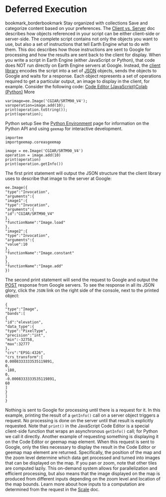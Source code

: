  
#  Deferred Execution
bookmark_borderbookmark Stay organized with collections  Save and categorize content based on your preferences.
The [Client vs. Server](https://developers.google.com/earth-engine/guides/client_server) doc describes how objects referenced in your script can be either client-side or server-side. The complete script contains not only the objects you want to use, but also a set of instructions that tell Earth Engine what to do with them. This doc describes how those instructions are sent to Google for processing and how the results are sent back to the client for display.
When you write a script in Earth Engine (either JavaScript or Python), that code does NOT run directly on Earth Engine servers at Google. Instead, the [client library](https://github.com/google/earthengine-api) encodes the script into a set of [JSON](http://www.json.org/) objects, sends the objects to Google and waits for a response. Each object represents a set of operations required to get a particular output, an image to display in the client, for example. Consider the following code:
[Code Editor (JavaScript)](https://developers.google.com/earth-engine/guides/deferred_execution#code-editor-javascript-sample)[Colab (Python)](https://developers.google.com/earth-engine/guides/deferred_execution#colab-python-sample) More
```
varimage=ee.Image('CGIAR/SRTM90_V4');
varoperation=image.add(10);
print(operation.toString());
print(operation);
```
Python setup
See the [ Python Environment](https://developers.google.com/earth-engine/guides/python_install) page for information on the Python API and using `geemap` for interactive development.
```
importee
importgeemap.coreasgeemap
```
```
image = ee.Image('CGIAR/SRTM90_V4')
operation = image.add(10)
print(operation)
print(operation.getInfo())
```

The first print statement will output the JSON structure that the client library uses to describe that image to the server at Google:
```
ee.Image({
"type":"Invocation",
"arguments":{
"image1":{
"type":"Invocation",
"arguments":{
"id":"CGIAR/SRTM90_V4"
},
"functionName":"Image.load"
},
"image2":{
"type":"Invocation",
"arguments":{
"value":10
},
"functionName":"Image.constant"
}
},
"functionName":"Image.add"
})

```

The second print statement will send the request to Google and output the [POST](https://en.wikipedia.org/wiki/POST_\(HTTP\)) response from Google servers. To see the response in all its JSON glory, click the `JSON` link on the right side of the console, next to the printed object:
```
{
"type":"Image",
"bands":[
{
"id":"elevation",
"data_type":{
"type":"PixelType",
"precision":"int",
"min":-32758,
"max":32777
},
"crs":"EPSG:4326",
"crs_transform":[
0.0008333333535119891,
0,
-180,
0,
-0.0008333333535119891,
60
]
}
]
}

```

Nothing is sent to Google for processing until there is a request for it. In this example, printing the result of a `getInfo()` call on a server object triggers a request. No processing is done on the server until that result is explicitly requested. Note that `print()` in the JavaScript Code Editor is a special client-side function that wraps an asynchronous `getInfo()` call; for Python we call it directly.
Another example of requesting something is displaying it on the Code Editor or geemap map element. When this request is sent to Google, only the tiles necessary to display the result in the Code Editor or geemap map element are returned. Specifically, the position of the map and the zoom level determine which data get processed and turned into images that can be displayed on the map. If you pan or zoom, note that other tiles are computed lazily. This on-demand system allows for parallelization and efficient processing, but also means that the image displayed on the map is produced from different inputs depending on the zoom level and location of the map bounds. Learn more about how inputs to a computation are determined from the request in the [Scale](https://developers.google.com/earth-engine/guides/scale) doc.
